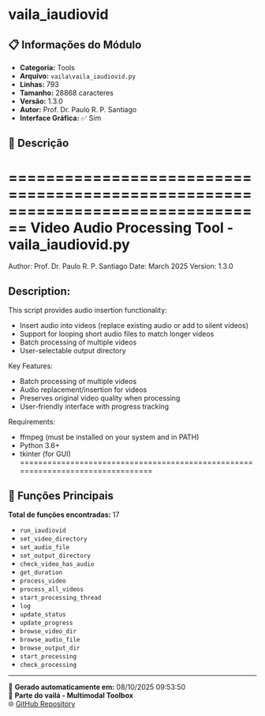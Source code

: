 # vaila_iaudiovid

## 📋 Informações do Módulo

- **Categoria:** Tools
- **Arquivo:** `vaila\vaila_iaudiovid.py`
- **Linhas:** 793
- **Tamanho:** 28868 caracteres
- **Versão:** 1.3.0
- **Autor:** Prof. Dr. Paulo R. P. Santiago
- **Interface Gráfica:** ✅ Sim

## 📖 Descrição


================================================================================
Video Audio Processing Tool - vaila_iaudiovid.py
================================================================================
Author: Prof. Dr. Paulo R. P. Santiago
Date: March 2025
Version: 1.3.0

Description:
------------
This script provides audio insertion functionality:

- Insert audio into videos (replace existing audio or add to silent videos)
- Support for looping short audio files to match longer videos
- Batch processing of multiple videos
- User-selectable output directory

Key Features:
- Batch processing of multiple videos
- Audio replacement/insertion for videos
- Preserves original video quality when processing
- User-friendly interface with progress tracking

Requirements:
- ffmpeg (must be installed on your system and in PATH)
- Python 3.6+
- tkinter (for GUI)
================================================================================


## 🔧 Funções Principais

**Total de funções encontradas:** 17

- `run_iaudiovid`
- `set_video_directory`
- `set_audio_file`
- `set_output_directory`
- `check_video_has_audio`
- `get_duration`
- `process_video`
- `process_all_videos`
- `start_processing_thread`
- `log`
- `update_status`
- `update_progress`
- `browse_video_dir`
- `browse_audio_file`
- `browse_output_dir`
- `start_processing`
- `check_processing`




---

📅 **Gerado automaticamente em:** 08/10/2025 09:53:50  
🔗 **Parte do vailá - Multimodal Toolbox**  
🌐 [GitHub Repository](https://github.com/vaila-multimodaltoolbox/vaila)
